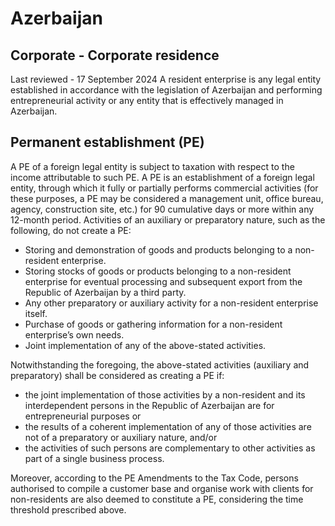 # Azerbaijan
## Corporate - Corporate residence
Last reviewed - 17 September 2024
A resident enterprise is any legal entity established in accordance with the legislation of Azerbaijan and performing entrepreneurial activity or any entity that is effectively managed in Azerbaijan.
## Permanent establishment (PE)
A PE of a foreign legal entity is subject to taxation with respect to the income attributable to such PE. A PE is an establishment of a foreign legal entity, through which it fully or partially performs commercial activities (for these purposes, a PE may be considered a management unit, office bureau, agency, construction site, etc.) for 90 cumulative days or more within any 12-month period.
Activities of an auxiliary or preparatory nature, such as the following, do not create a PE:
  * Storing and demonstration of goods and products belonging to a non-resident enterprise.
  * Storing stocks of goods or products belonging to a non-resident enterprise for eventual processing and subsequent export from the Republic of Azerbaijan by a third party.
  * Any other preparatory or auxiliary activity for a non-resident enterprise itself.
  * Purchase of goods or gathering information for a non-resident enterprise’s own needs.
  * Joint implementation of any of the above-stated activities.


Notwithstanding the foregoing, the above-stated activities (auxiliary and preparatory) shall be considered as creating a PE if:
  * the joint implementation of those activities by a non-resident and its interdependent persons in the Republic of Azerbaijan are for entrepreneurial purposes or
  * the results of a coherent implementation of any of those activities are not of a preparatory or auxiliary nature, and/or
  * the activities of such persons are complementary to other activities as part of a single business process.


Moreover, according to the PE Amendments to the Tax Code, persons authorised to compile a customer base and organise work with clients for non-residents are also deemed to constitute a PE, considering the time threshold prescribed above.
